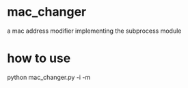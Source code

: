 # mac_changer
a mac address modifier implementing the subprocess module 

# how to use
python mac_changer.py -i <interface> -m <new mac address>
